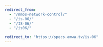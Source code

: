 ```yaml
---
redirect_from:
  - "/nmos-network-control/"
  - "/is-06/"
  - "/IS-06/"
  - "/is06/"

redirect_to: "https://specs.amwa.tv/is-06"
---
```

